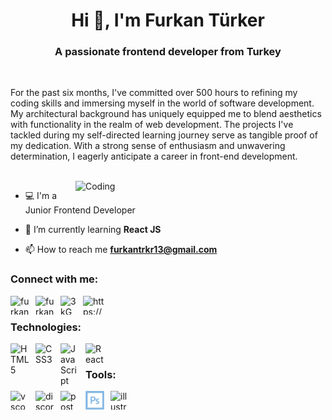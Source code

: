 
<h1 align="center">Hi 👋, I'm Furkan Türker</h1>
<h3 align="center">A passionate frontend developer from Turkey</h3>
<br>
<p>For the past six months, I've committed over 500 hours to refining my coding skills and immersing myself in the world of software development. My architectural background has uniquely equipped me to blend aesthetics with functionality in the realm of web development. The projects I've tackled during my self-directed learning journey serve as tangible proof of my dedication. With a strong sense of enthusiasm and unwavering determination, I eagerly anticipate a career in front-end development.</p>
<br>
<img align ="right" alt="Coding" width="400" src="https://cdn.dribbble.com/users/1162077/screenshots/3848914/media/7ed7d5ca074b48b328150e5a231e8d1f.gif">

- :computer: I'm a Junior Frontend Developer
 
- 🌱 I’m currently learning **React JS**

- 📫 How to reach me **furkantrkr13@gmail.com**




<h3 align="left">Connect with me:</h3>
<p align="left">
<a href="https://www.linkedin.com/in/furkan-t%C3%BCrker-245342204/" target="blank" rel=”noopener”><img style="margin-right: 10px;"  align="left" src="https://upload.wikimedia.org/wikipedia/commons/thumb/c/ca/LinkedIn_logo_initials.png/640px-LinkedIn_logo_initials.png" alt="furkantürker" height="30" width="30" /></a>
<a href="https://instagram.com/furkanntrkr" target="blank" rel=”noopener” ><img style="margin-right: 10px;"  align="left" src="https://upload.wikimedia.org/wikipedia/commons/thumb/e/e7/Instagram_logo_2016.svg/1200px-Instagram_logo_2016.svg.png" alt="furkantrkr" height="30" width="30" /></a>
<a href="https://discord.gg/furkantrkr" target="blank" rel=”noopener”><img style="margin-right: 10px;"  align="left" src="https://seeklogo.com/images/D/discord-logo-134E148657-seeklogo.com.png" alt="3kGnYm6" height="30" width="26" /></a>
<a href="https://www.behance.net/https://www.behance.net/furkantrker" target="blank"><img style="margin-right: 10px;"  align="left" src="https://raw.githubusercontent.com/rahuldkjain/github-profile-readme-generator/master/src/images/icons/Social/behance.svg" alt="https://www.behance.net/furkantrker" height="30" width="40" /></a>
</p>

<br />
<!-- Technologies -->

<h3 align="left">Technologies:</h3>
<p align="left"> 
<img align="left" style="margin-right:10px" alt="HTML5" width="30" src="https://cdn.jsdelivr.net/gh/devicons/devicon/icons/html5/html5-original.svg"/>
<img align="left" style="margin-right:10px" alt="CSS3" width="30" src="https://cdn.jsdelivr.net/gh/devicons/devicon/icons/css3/css3-original.svg" />
<img align="left" style="margin-right:10px" alt="JavaScript" width="30" src="https://cdn.jsdelivr.net/gh/devicons/devicon/icons/javascript/javascript-original.svg" />
<img align="left" style="margin-right:10px" alt="React" width="30" src="https://cdn.jsdelivr.net/gh/devicons/devicon/icons/react/react-original.svg" />

<br />

<!-- Tools -->

<h3 align="left">Tools:</h3>
<p align="left"> 
<img align="left" style="margin-right:10px" src="https://upload.wikimedia.org/wikipedia/commons/thumb/9/9a/Visual_Studio_Code_1.35_icon.svg/1024px-Visual_Studio_Code_1.35_icon.svg.png" alt="vscode" width="30" height="30"/> 
<img align="left" style="margin-right:10px" src="https://cdn4.iconfinder.com/data/icons/logos-and-brands/512/91_Discord_logo_logos-512.png" alt="discord" width="30" height="30"/>
<img align="left" style="margin-right:10px" src="https://www.vectorlogo.zone/logos/getpostman/getpostman-icon.svg" alt="postman" width="30" height="30"/>
<img align="left" style="margin-right:10px" src="https://raw.githubusercontent.com/devicons/devicon/master/icons/photoshop/photoshop-line.svg" alt="photoshop" width="30" height="30"/> 
<img align="left" style="margin-right:10px" src="https://www.vectorlogo.zone/logos/adobe_illustrator/adobe_illustrator-icon.svg" alt="illustrator" width="30" height="30"/> 
</p>
